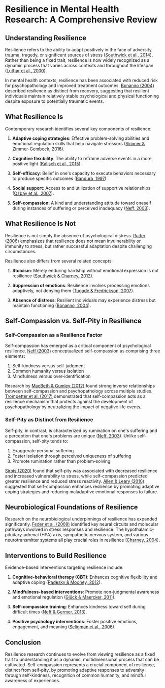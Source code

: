 # Resilience in Mental Health Research: A Comprehensive Review

## Understanding Resilience

Resilience refers to the ability to adapt positively in the face of adversity, trauma, tragedy, or significant sources of stress ([Southwick et al., 2014](../doi-lookup/?doi=10.1016/j.cpr.2014.05.003)). Rather than being a fixed trait, resilience is now widely recognized as a dynamic process that varies across contexts and throughout the lifespan ([Luthar et al., 2000](../doi-lookup/?doi=10.1007/s10567-000-0021-x)).

In mental health contexts, resilience has been associated with reduced risk for psychopathology and improved treatment outcomes. [Bonanno (2004)](../doi-lookup/?doi=10.1037/0003-066X.59.1.20) described resilience as distinct from recovery, suggesting that resilient individuals maintain relatively stable psychological and physical functioning despite exposure to potentially traumatic events.

## What Resilience Is

Contemporary research identifies several key components of resilience:

1. **Adaptive coping strategies**: Effective problem-solving abilities and emotional regulation skills that help navigate stressors ([Skinner & Zimmer-Gembeck, 2016](../doi-lookup/?doi=10.1146/annurev-psych-010814-015111)).

2. **Cognitive flexibility**: The ability to reframe adverse events in a more positive light ([Kalisch et al., 2015](../doi-lookup/?doi=10.1038/nrn3916)).

3. **Self-efficacy**: Belief in one's capacity to execute behaviors necessary to produce specific outcomes ([Bandura, 1997](../doi-lookup/?doi=10.1017/CBO9780511527692)).

4. **Social support**: Access to and utilization of supportive relationships ([Ozbay et al., 2007](../doi-lookup/?doi=10.1176/ps.2007.58.11.1393)).

5. **Self-compassion**: A kind and understanding attitude toward oneself during instances of suffering or perceived inadequacy ([Neff, 2003](../doi-lookup/?doi=10.1080/15298860309032)).

## What Resilience Is Not

Resilience is not simply the absence of psychological distress. [Rutter (2006)](../doi-lookup/?doi=10.1196/annals.1376.002) emphasizes that resilience does not mean invulnerability or immunity to stress, but rather successful adaptation despite challenging circumstances.

Resilience also differs from several related concepts:

1. **Stoicism**: Merely enduring hardship without emotional expression is not resilience ([Southwick & Charney, 2012](../doi-lookup/?doi=10.1017/CBO9780511994791)).

2. **Suppression of emotions**: Resilience involves processing emotions adaptively, not denying them ([Tugade & Fredrickson, 2007](../doi-lookup/?doi=10.1111/j.1467-9280.2007.01882.x)).

3. **Absence of distress**: Resilient individuals may experience distress but maintain functioning ([Bonanno, 2004](../doi-lookup/?doi=10.1037/0003-066X.59.1.20)).

## Self-Compassion vs. Self-Pity in Resilience

### Self-Compassion as a Resilience Factor

Self-compassion has emerged as a critical component of psychological resilience. [Neff (2003)](../doi-lookup/?doi=10.1080/15298860309032) conceptualized self-compassion as comprising three elements:

1. Self-kindness versus self-judgment
2. Common humanity versus isolation
3. Mindfulness versus over-identification

Research by [MacBeth & Gumley (2012)](../doi-lookup/?doi=10.1016/j.cpr.2012.06.003) found strong inverse relationships between self-compassion and psychopathology across multiple studies. [Trompetter et al. (2017)](../doi-lookup/?doi=10.1007/s12671-016-0561-5) demonstrated that self-compassion acts as a resilience mechanism that protects against the development of psychopathology by neutralizing the impact of negative life events.

### Self-Pity as Distinct from Resilience

Self-pity, in contrast, is characterized by rumination on one's suffering and a perception that one's problems are unique ([Neff, 2003](../doi-lookup/?doi=10.1080/15298860309032)). Unlike self-compassion, self-pity tends to:

1. Exaggerate personal suffering
2. Foster isolation through perceived uniqueness of suffering
3. Promote rumination rather than problem-solving

[Sirois (2020)](../doi-lookup/?doi=10.1007/s12671-019-01152-4) found that self-pity was associated with decreased resilience and increased vulnerability to stress, while self-compassion predicted greater resilience and reduced stress reactivity. [Allen & Leary (2010)](../doi-lookup/?doi=10.1111/j.1751-9004.2010.00261.x) suggested that self-compassion enhances resilience by promoting adaptive coping strategies and reducing maladaptive emotional responses to failure.

## Neurobiological Foundations of Resilience

Research on the neurobiological underpinnings of resilience has expanded significantly. [Feder et al. (2009)](../doi-lookup/?doi=10.1038/nrn2649) identified key neural circuits and molecular pathways involved in stress responses and resilience. The hypothalamic-pituitary-adrenal (HPA) axis, sympathetic nervous system, and various neurotransmitter systems all play crucial roles in resilience ([Charney, 2004](../doi-lookup/?doi=10.1176/appi.ajp.161.2.195)).

## Interventions to Build Resilience

Evidence-based interventions targeting resilience include:

1. **Cognitive-behavioral therapy (CBT)**: Enhances cognitive flexibility and adaptive coping ([Padesky & Mooney, 2012](../doi-lookup/?doi=10.1002/cpp.1795)).

2. **Mindfulness-based interventions**: Promote non-judgmental awareness and emotional regulation ([Glück & Maercker, 2011](../doi-lookup/?doi=10.1002/jts.20613)).

3. **Self-compassion training**: Enhances kindness toward self during difficult times ([Neff & Germer, 2013](../doi-lookup/?doi=10.1007/s10608-012-9476-1)).

4. **Positive psychology interventions**: Foster positive emotions, engagement, and meaning ([Seligman et al., 2006](../doi-lookup/?doi=10.1037/0022-0167.53.1.80)).

## Conclusion

Resilience research continues to evolve from viewing resilience as a fixed trait to understanding it as a dynamic, multidimensional process that can be cultivated. Self-compassion represents a crucial component of resilience, distinct from self-pity, by promoting adaptive responses to adversity through self-kindness, recognition of common humanity, and mindful awareness of experiences.
